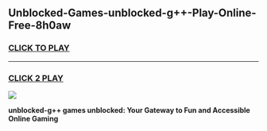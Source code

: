 
## Unblocked-Games-unblocked-g++-Play-Online-Free-8h0aw
<h3>
<a href="https://premium76.site?title=unblocked-g++&ref=26A">CLICK TO PLAY</a></h3>
<hr>

<h3>
<a href="https://premium76.site?title=unblocked-g++&ref=26A">CLICK 2 PLAY</a>
  
</h3>

<a href="https://premium76.site?title=unblocked-g++&ref=26A"><img src="https://clearcache.store/games.png"></a>


**unblocked-g++ games unblocked: Your Gateway to Fun and Accessible Online Gaming**
